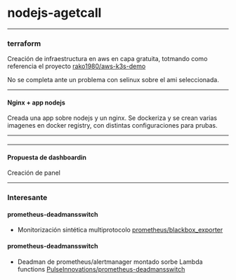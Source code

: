 # nodejs-agetcall

---
### terraform
Creación de infraestructura en aws en capa gratuita, totmando como referencia el proyecto [rako1980/aws-k3s-demo](https://github.com/rako1980/aws-k3s-demo)

No se completa ante un problema con selinux sobre el ami seleccionada. 

----- 

#### Nginx + app nodejs
Creada una app sobre nodejs y un nginx. Se dockeriza y se crean varias imagenes en docker registry, con distintas 
configuraciones para prubas.

----

####


---

#### Propuesta de dashboardin
Creación de panel 





----
### Interesante


#### prometheus-deadmansswitch
 - Monitorización sintética multiprotocolo [prometheus/blackbox_exporter](https://github.com/prometheus/blackbox_exporter)

#### prometheus-deadmansswitch
 - Deadman de prometheus/alertmanager montado sorbe Lambda functions [PulseInnovations/prometheus-deadmansswitch](https://github.com/PulseInnovations/prometheus-deadmansswitch)   


